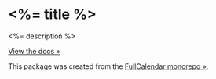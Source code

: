 
# <%= title %>

<%= description %>

[View the docs &raquo;](<%= docs %>)

This package was created from the [FullCalendar monorepo &raquo;](<%= repository.homepage %>).
